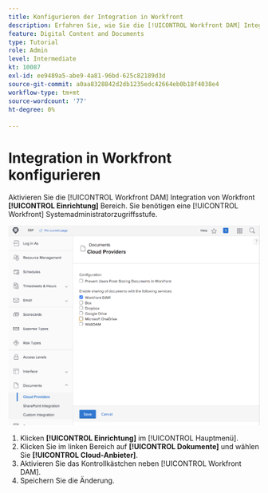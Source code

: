 ```yaml
---
title: Konfigurieren der Integration in Workfront
description: Erfahren Sie, wie Sie die [!UICONTROL Workfront DAM] Integration auf der Zugriffsebene des Systemadministrators.
feature: Digital Content and Documents
type: Tutorial
role: Admin
level: Intermediate
kt: 10087
exl-id: ee9489a5-abe9-4a81-96bd-625c82189d3d
source-git-commit: a0aa8328842d2db1235edc42664eb0b18f4038e4
workflow-type: tm+mt
source-wordcount: '77'
ht-degree: 0%

---
```


# Integration in Workfront konfigurieren

Aktivieren Sie die [!UICONTROL Workfront DAM] Integration von Workfront **[!UICONTROL Einrichtung]** Bereich. Sie benötigen eine [!UICONTROL Workfront] Systemadministratorzugriffsstufe.

![Ein Screenshot der [!UICONTROL Cloud-Anbieter] Konfigurationsseite](assets/01-configure-the-integration-in-workfront.png)

1. Klicken **[!UICONTROL Einrichtung]** im [!UICONTROL Hauptmenü].
1. Klicken Sie im linken Bereich auf **[!UICONTROL Dokumente]** und wählen Sie **[!UICONTROL Cloud-Anbieter]**.
1. Aktivieren Sie das Kontrollkästchen neben [!UICONTROL Workfront DAM].
1. Speichern Sie die Änderung.

<!--
Learn more graphic and documentation article link, below
* Enabling Workfront DAM
 -->
